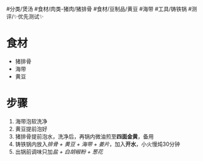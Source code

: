 #分类/煲汤 
#食材/肉类-猪肉/猪排骨 #食材/豆制品/黄豆 #海带
#工具/铸铁锅 
#测评/✨优先测试✨ 

# 食材
- 猪排骨
- 海带
- 黄豆

# 步骤
1. 海带泡软洗净
2. 黄豆提前泡好
3. 猪排骨提前泡水，洗净后，再锅内微油煎至**四面金黄**，备用
4. 铸铁锅内放入*排骨 + 黄豆 + 海带 + 姜片*，加入**开水**，小火慢炖30分钟
5. 出锅前调味只加*盐 + 白胡椒粉 + 葱花*
